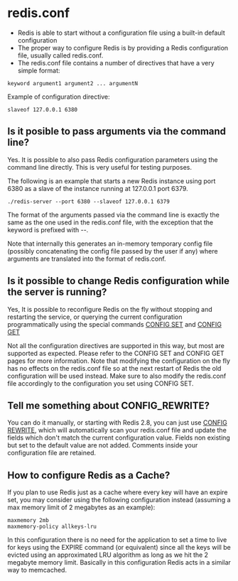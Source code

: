 # redis.conf

- Redis is able to start without a configuration file using a built-in default configuration
- The proper way to configure Redis is by providing a Redis configuration file, usually called redis.conf.
- The redis.conf file contains a number of directives that have a very simple format:


```
keyword argument1 argument2 ... argumentN
```


Example of configuration directive:

```
slaveof 127.0.0.1 6380
```

## Is it posible to pass arguments via the command line?

Yes. It is possible to also pass Redis configuration parameters using the command line directly. 
This is very useful for testing purposes. 

The following is an example that starts a new Redis instance using port 6380 as a slave of the instance running at 127.0.0.1 port 6379.


```
./redis-server --port 6380 --slaveof 127.0.0.1 6379
```

The format of the arguments passed via the command line is exactly the same as the one used in the redis.conf file, 
with the exception that the keyword is prefixed with --.

Note that internally this generates an in-memory temporary config file (possibly concatenating the config file passed by the user if any) where arguments are translated into the format of redis.conf.


## Is it possible to change Redis configuration while the server is running?

Yes, It is possible to reconfigure Redis on the fly without stopping and restarting the service, or 
querying the current configuration programmatically using the special commands [CONFIG SET](https://redis.io/commands/config-set)
and [CONFIG GET](https://redis.io/commands/config-get)

Not all the configuration directives are supported in this way, but most are supported as expected. 
Please refer to the CONFIG SET and CONFIG GET pages for more information.
Note that modifying the configuration on the fly has no effects on the redis.conf file so at the next restart of Redis the old 
configuration will be used instead.
Make sure to also modify the redis.conf file accordingly to the configuration you set using CONFIG SET. 

## Tell me something about CONFIG_REWRITE?

You can do it manually, or starting with Redis 2.8, you can just use [CONFIG REWRITE](https://redis.io/commands/config-rewrite), which will automatically scan your redis.conf file and update the fields which don't match the current configuration value. 
Fields non existing but set to the default value are not added. Comments inside your configuration file are retained.


## How to configure Redis as a Cache?

If you plan to use Redis just as a cache where every key will have an expire set, you may consider using the following configuration instead (assuming a max memory limit of 2 megabytes as an example):

```
maxmemory 2mb
maxmemory-policy allkeys-lru
```

In this configuration there is no need for the application to set a time to live for keys using the EXPIRE command (or equivalent) since all the keys will be evicted using an approximated LRU algorithm as long as we hit the 2 megabyte memory limit.
Basically in this configuration Redis acts in a similar way to memcached. 
